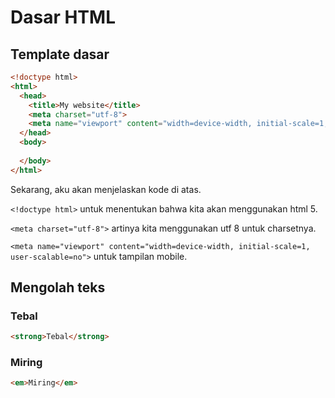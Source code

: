 # Dasar HTML

## Template dasar 

```html
<!doctype html>
<html>
  <head>
    <title>My website</title>
    <meta charset="utf-8">
    <meta name="viewport" content="width=device-width, initial-scale=1, user-scalable=no">
  </head>
  <body>
    
  </body>
</html>
```

Sekarang, aku akan menjelaskan kode di atas.

`<!doctype html>` untuk menentukan bahwa kita akan menggunakan html 5.

`<meta charset="utf-8">` artinya kita menggunakan utf 8 untuk charsetnya.

`<meta name="viewport" content="width=device-width, initial-scale=1, user-scalable=no">` untuk tampilan mobile.

## Mengolah teks 

### Tebal

```html 
<strong>Tebal</strong>
```

### Miring

```html 
<em>Miring</em>
```
